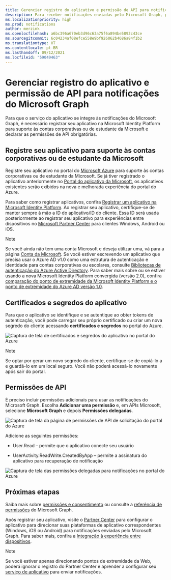 ```yaml
---
title: Gerenciar registro do aplicativo e permissão de API para notificações do Microsoft Graph
description: Para receber notificações enviadas pelo Microsoft Graph, primeiro é necessário registrar seu aplicativo no portal do Microsoft Azure.
ms.localizationpriority: high
ms.prod: notifications
author: merzink
ms.openlocfilehash: a6bc396a670eb3d96c63a75f6a894be5893c43ce
ms.sourcegitcommit: 6c04234af08efce558e9bf926062b4686a84f1b2
ms.translationtype: HT
ms.contentlocale: pt-BR
ms.lasthandoff: 09/12/2021
ms.locfileid: "59049463"
---
```

# <a name="manage-app-registration-and-api-permission-for-microsoft-graph-notifications"></a>Gerenciar registro do aplicativo e permissão de API para notificações do Microsoft Graph

Para que o serviço do aplicativo se integre às notificações do Microsoft Graph, é necessário registrar seu aplicativo na Microsoft Identity Platform para suporte às contas corporativas ou de estudante da Microsoft e declarar as permissões de API obrigatórias.

## <a name="register-your-app-to-support-microsoft-accounts-or-work-or-school-accounts"></a>Registre seu aplicativo para suporte às contas corporativas ou de estudante da Microsoft

Registre seu aplicativo no portal do [Microsoft Azure](https://portal.azure.com/#home) para suporte às contas corporativas ou de estudante da Microsoft. Se já tiver registrado o aplicativo anteriormente no [Portal do aplicativo da Microsoft](https://apps.dev.microsoft.com/), os aplicativos existentes serão exibidos na nova e melhorada experiência do portal do Azure.

Para saber como registrar aplicativos, confira [Registrar um aplicativo na Microsoft Identity Platform](auth-register-app-v2.md). Ao registrar seu aplicativo, certifique-se de manter sempre à mão a ID do aplicativo/ID do cliente. Essa ID será usada posteriormente ao registrar seu aplicativo para experiências entre dispositivos no [Microsoft Partner Center](https://partner.microsoft.com/) para clientes Windows, Android ou iOS.

> [!NOTE]
> Se você ainda não tem uma conta Microsoft e deseja utilizar uma, vá para a página [Conta da Microsoft](https://account.microsoft.com/account). Se você estiver escrevendo um aplicativo que precisa usar o Azure AD v1.0 como uma estrutura de autenticação e identidade para contas corporativas ou escolares, consulte [Bibliotecas de autenticação do Azure Active Directory](/azure/active-directory/develop/active-directory-authentication-libraries). Para saber mais sobre ou se estiver usando a nova Microsoft Identity Platform convergida (versão 2.0), confira [comparação do ponto de extremidade da Microsoft Identity Platform e o ponto de extremidade do Azure AD versão 1.0](/azure/active-directory/develop/azure-ad-endpoint-comparison).


## <a name="app-certificates-and-secrets"></a>Certificados e segredos do aplicativo 

Para que o aplicativo se identifique e se autentique ao obter tokens de autenticação, você pode carregar seu próprio certificado ou criar um nova segredo do cliente acessando **certificados e segredos** no portal do Azure.
    
![Captura de tela de certificados e segredos do aplicativo no portal do Azure](images/notifications-app-secrets.png)
    
> [!NOTE]
> Se optar por gerar um novo segredo do cliente, certifique-se de copiá-lo a e guardá-lo em um local seguro. Você não poderá acessá-lo novamente após sair do portal.

## <a name="api-permissions"></a>Permissões de API

É preciso incluir permissões adicionais para usar as notificações do Microsoft Graph. Escolha **Adicionar uma permissão** e, em APIs Microsoft, selecione **Microsoft Graph** e depois **Permissões delegadas**.
    
![Captura de tela da página de permissões de API de solicitação do portal do Azure](images/notifications-api-permissions.png)
    
Adicione as seguintes permissões:

- User.Read – permite que o aplicativo conecte seu usuário

- UserActivity.ReadWrite.CreatedByApp – permite a assinatura do aplicativo para recuperação de notificação

![Captura de tela das permissões delegadas para notificações no portal do Azure](images/notifications-api-permissions-list.png)

## <a name="next-steps"></a>Próximas etapas

Saiba mais sobre [permissões e consentimento](/azure/active-directory/develop/v2-permissions-and-consent) ou consulte a [referência de permissões](./permissions-reference.md) do Microsoft Graph.

Após registrar seu aplicativo, visite o [Partner Center](https://partner.microsoft.com/) para configurar o aplicativo para direcionar suas plataformas de aplicativo correspondentes (Windows, iOS ou Android) para notificações enviadas pelo Microsoft Graph. Para saber mais, confira a [Integração à experiência entre dispositivos](notifications-integration-cross-device-experiences-onboarding.md). 

>[!NOTE]
>Se você estiver apenas direcionando pontos de extremidade da Web, poderá ignorar o registro do Partner Center e aprender a configurar seu [serviço de aplicativo](notifications-integrating-app-server.md) para enviar notificações.
